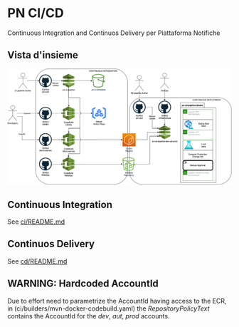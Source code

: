 # PN CI/CD 
Continuous Integration and Continuos Delivery per Piattaforma Notifiche

## Vista d'insieme
![CI/CD layout](docs/layout.drawio.png)

## Continuous Integration
See [ci/README.md](ci/README.md)

## Continuos Delivery
See [cd/README.md](cd/README.md)

## WARNING: Hardcoded AccountId 

Due to effort need to parametrize the AccountId having access to the ECR,
in (ci/builders/mvn-docker-codebuild.yaml) the _RepositoryPolicyText_ contains
the AccountId for the _dev_, _aut_, _prod_ accounts.